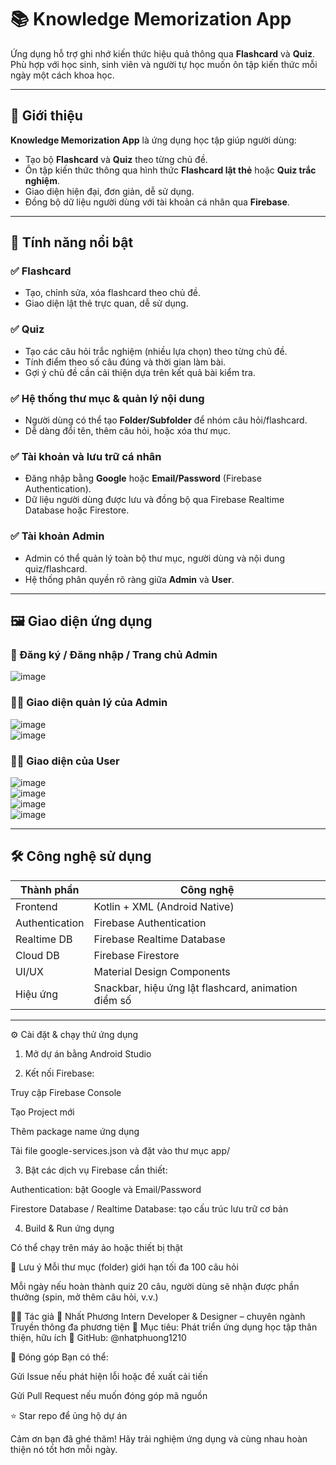 # 📚 Knowledge Memorization App

Ứng dụng hỗ trợ ghi nhớ kiến thức hiệu quả thông qua **Flashcard** và **Quiz**. Phù hợp với học sinh, sinh viên và người tự học muốn ôn tập kiến thức mỗi ngày một cách khoa học.

---

## 🚀 Giới thiệu

**Knowledge Memorization App** là ứng dụng học tập giúp người dùng:

- Tạo bộ **Flashcard** và **Quiz** theo từng chủ đề.
- Ôn tập kiến thức thông qua hình thức **Flashcard lật thẻ** hoặc **Quiz trắc nghiệm**.
- Giao diện hiện đại, đơn giản, dễ sử dụng.
- Đồng bộ dữ liệu người dùng với tài khoản cá nhân qua **Firebase**.

---

## 🎯 Tính năng nổi bật

### ✅ Flashcard
- Tạo, chỉnh sửa, xóa flashcard theo chủ đề.
- Giao diện lật thẻ trực quan, dễ sử dụng.

### ✅ Quiz
- Tạo các câu hỏi trắc nghiệm (nhiều lựa chọn) theo từng chủ đề.
- Tính điểm theo số câu đúng và thời gian làm bài.
- Gợi ý chủ đề cần cải thiện dựa trên kết quả bài kiểm tra.

### ✅ Hệ thống thư mục & quản lý nội dung
- Người dùng có thể tạo **Folder/Subfolder** để nhóm câu hỏi/flashcard.
- Dễ dàng đổi tên, thêm câu hỏi, hoặc xóa thư mục.

### ✅ Tài khoản và lưu trữ cá nhân
- Đăng nhập bằng **Google** hoặc **Email/Password** (Firebase Authentication).
- Dữ liệu người dùng được lưu và đồng bộ qua Firebase Realtime Database hoặc Firestore.

### ✅ Tài khoản Admin
- Admin có thể quản lý toàn bộ thư mục, người dùng và nội dung quiz/flashcard.
- Hệ thống phân quyền rõ ràng giữa **Admin** và **User**.

---

## 🖼️ Giao diện ứng dụng

### 🔐 Đăng ký / Đăng nhập / Trang chủ Admin
![image](https://github.com/user-attachments/assets/8111dd57-de65-4d3a-b882-608427e71677)

### 🧑‍💼 Giao diện quản lý của Admin
![image](https://github.com/user-attachments/assets/3ffca78e-8e1d-412e-a0af-8e018f331dc3)  
![image](https://github.com/user-attachments/assets/b722ec7f-5e7f-48f8-85d3-b6ca2c5082aa)

### 👩‍🎓 Giao diện của User
![image](https://github.com/user-attachments/assets/24c63105-0b21-405c-b7f4-7aee084b7993)  
![image](https://github.com/user-attachments/assets/c8a19a4f-64c0-4ef8-90c0-6e532edb1bf9)  
![image](https://github.com/user-attachments/assets/7dbd076b-7ea6-493a-b2aa-c85e0618fd55)  
![image](https://github.com/user-attachments/assets/c02f71ca-db90-4206-a41b-893b0224a10d)

---

## 🛠️ Công nghệ sử dụng

| Thành phần | Công nghệ |
|------------|-----------|
| Frontend | Kotlin + XML (Android Native) |
| Authentication | Firebase Authentication |
| Realtime DB | Firebase Realtime Database |
| Cloud DB | Firebase Firestore |
| UI/UX | Material Design Components |
| Hiệu ứng | Snackbar, hiệu ứng lật flashcard, animation điểm số |

---

⚙️ Cài đặt & chạy thử ứng dụng
1. Mở dự án bằng Android Studio

2. Kết nối Firebase:

Truy cập Firebase Console

Tạo Project mới

Thêm package name ứng dụng

Tải file google-services.json và đặt vào thư mục app/

3. Bật các dịch vụ Firebase cần thiết:

Authentication: bật Google và Email/Password

Firestore Database / Realtime Database: tạo cấu trúc lưu trữ cơ bản

4. Build & Run ứng dụng

Có thể chạy trên máy ảo hoặc thiết bị thật

📌 Lưu ý
Mỗi thư mục (folder) giới hạn tối đa 100 câu hỏi

Mỗi ngày nếu hoàn thành quiz 20 câu, người dùng sẽ nhận được phần thưởng (spin, mở thêm câu hỏi, v.v.)

👨‍💻 Tác giả
👤 Nhất Phương
Intern Developer & Designer – chuyên ngành Truyền thông đa phương tiện
💼 Mục tiêu: Phát triển ứng dụng học tập thân thiện, hữu ích
🔗 GitHub: @nhatphuong1210

🤝 Đóng góp
Bạn có thể:

Gửi Issue nếu phát hiện lỗi hoặc đề xuất cải tiến

Gửi Pull Request nếu muốn đóng góp mã nguồn

⭐ Star repo để ủng hộ dự án

Cảm ơn bạn đã ghé thăm! Hãy trải nghiệm ứng dụng và cùng nhau hoàn thiện nó tốt hơn mỗi ngày.
